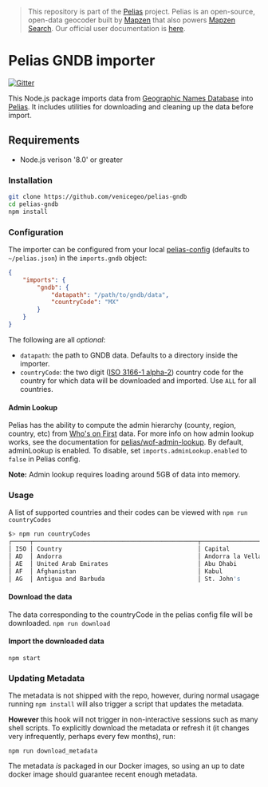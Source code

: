 >This repository is part of the [Pelias](http://pelias.io)
>project. Pelias is an open-source, open-data geocoder built by
>[Mapzen](https://www.mapzen.com/) that also powers [Mapzen Search](https://mapzen.com/projects/search). Our
>official user documentation is [here](https://mapzen.com/documentation/search/).

# Pelias GNDB importer

[![Gitter](https://badges.gitter.im/Join%20Chat.svg)](https://gitter.im/pelias/gitter)

This Node.js package imports data from [Geographic Names Database](http://geonames.nga.mil/gns/html/namefiles.html) into
[Pelias](http://pelias.io). It includes utilities for downloading and cleaning up the data before
import.

## Requirements

- Node.js verison '8.0' or greater

### Installation

```bash
git clone https://github.com/venicegeo/pelias-gndb
cd pelias-gndb
npm install
```

### Configuration
The importer can be configured from your local [pelias-config](https://github.com/pelias/config)
(defaults to `~/pelias.json`) in the `imports.gndb` object:

```json
{
	"imports": {
		"gndb": {
			"datapath": "/path/to/gndb/data",
			"countryCode": "MX"
		}
	}
}
```

The following are all *optional*:

  * `datapath`: the path to GNDB data. Defaults to a directory inside the importer.
  * `countryCode`: the two digit ([ISO 3166-1 alpha-2](https://en.wikipedia.org/wiki/ISO_3166-1)) country code
    for the country for which data will be downloaded and imported. Use `ALL` for all countries.

#### Admin Lookup
Pelias has the ability to compute the admin hierarchy (county, region, country, etc)
from [Who's on First](http://whosonfirst.mapzen.com/) data.
For more info on how admin lookup works, see the documentation for
[pelias/wof-admin-lookup](https://github.com/pelias/wof-admin-lookup). By default,
adminLookup is enabled.  To disable, set `imports.adminLookup.enabled` to `false` in Pelias config.

**Note:** Admin lookup requires loading around 5GB of data into memory.

### Usage

A list of supported countries and their codes can be viewed with `npm run countryCodes`

```bash
$> npm run countryCodes
┌─────┬──────────────────────────────────────────────┬──────────────────────┬───────────┬───────────┐
│ ISO │ Country                                      │ Capital              │ Continent │ geonameid │
│ AD  │ Andorra                                      │ Andorra la Vella     │ EU        │           │
│ AE  │ United Arab Emirates                         │ Abu Dhabi            │ AS        │ 290557    │
│ AF  │ Afghanistan                                  │ Kabul                │ AS        │ 1149361   │
│ AG  │ Antigua and Barbuda                          │ St. John's           │ NA        │ 3576396   │
```

#### Download the data
The data corresponding to the countryCode in the pelias config file will be downloaded.
`npm run download`

#### Import the downloaded data

`npm start`

### Updating Metadata

The metadata is not shipped with the repo, however, during normal usagage running `npm install` will also trigger a script that updates the metadata.

__However__ this hook will not trigger in non-interactive sessions such as many shell scripts. To explicitly download the metadata or refresh it (it changes very infrequently, perhaps every few months), run:

```
npm run download_metadata
```

The metadata _is_ packaged in our Docker images, so using an up to date docker image should guarantee recent enough metadata.
